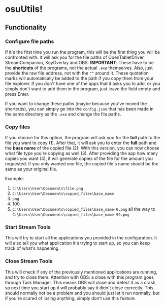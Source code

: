# osuUtils!

## Functionality

### Configure file paths

If it's the first time you run the program, this will be the first thing you will be confronted with. It will ask you for the file paths of OpenTabletDriver, StreamCompanion, KeyOverlay and OBS. **IMPORTANT**: These have to be the **shortcuts** of the programs, not the actual `.exe` themselves. Also, just provide the raw file address, not with the `""` around it. These quotation marks will automatically be added to the path if you copy them from your file explorer. If you don't have one of the apps that it asks you to add, or you simply don't want to add them in the program, just leave the field empty and press Enter.

If you want to change these paths (maybe because you've moved the shortcuts), you can simply go into the `config.json` that has been made in the same directory as the `.exe` and change the file paths.

### Copy files

If you choose for this option, the program will ask you for the **full** path to the file you want to copy (1). After that, it will ask you to enter the **full** path and the **base name** of the copied file (2). With this version, you can now choose what file type you're copying as well (3). After providing the app how many copies you want (4), it will generate copies of the file for the amount you requested. If you only wanted one file, the copied file's name should be the same as your original file.

Example:

1. `C:\Users\User\Documents\file.png`
2. `C:\Users\User\Documents\copied_files\base_name`
3. `png`
4. 100
5. `C:\Users\User\Documents\copied_files\base_name-0.png` all the way to `C:\Users\User\Documents\copied_files\base_name-99.png`

### Start Stream Tools

This will try to start all the applications you provided in the configuration. It will also tell you what application it's trying to start up, so you can keep track of what's happening.

### Close Stream Tools

This will check if any of the previously mentioned applications are running, and try to close them. Attention with OBS: a close with this program goes through Task Manager. This means OBS will close and detect it as a crash, so next time you start up it will probably say it didn't close correctly. This should normally not be a problem and you should just let it run normally, but if you're scared of losing anything, simply don't use this feature.
